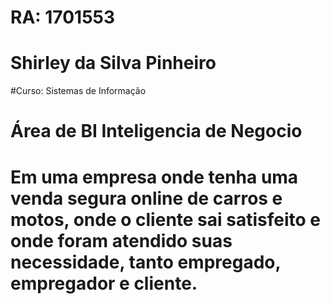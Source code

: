 # RA: 1701553 
# Shirley da Silva Pinheiro
#Curso: Sistemas de Informação

# Área de BI Inteligencia de Negocio
# Em uma empresa onde tenha uma venda segura online de carros e motos, onde o cliente sai satisfeito e onde foram atendido suas necessidade, tanto empregado, empregador e cliente.
